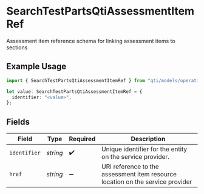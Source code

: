 # SearchTestPartsQtiAssessmentItemRef

Assessment item reference schema for linking assessment items to sections

## Example Usage

```typescript
import { SearchTestPartsQtiAssessmentItemRef } from "qti/models/operations";

let value: SearchTestPartsQtiAssessmentItemRef = {
  identifier: "<value>",
};
```

## Fields

| Field                                                                          | Type                                                                           | Required                                                                       | Description                                                                    |
| ------------------------------------------------------------------------------ | ------------------------------------------------------------------------------ | ------------------------------------------------------------------------------ | ------------------------------------------------------------------------------ |
| `identifier`                                                                   | *string*                                                                       | :heavy_check_mark:                                                             | Unique identifier for the entity on the service provider.                      |
| `href`                                                                         | *string*                                                                       | :heavy_minus_sign:                                                             | URI reference to the assessment item resource location on the service provider |